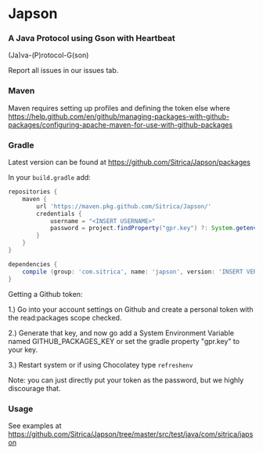 # Japson
### A Java Protocol using Gson with Heartbeat
(Ja)va-(P)rotocol-G(son)

Report all issues in our issues tab.

### Maven
Maven requires setting up profiles and defining the token else where https://help.github.com/en/github/managing-packages-with-github-packages/configuring-apache-maven-for-use-with-github-packages

### Gradle
Latest version can be found at https://github.com/Sitrica/Japson/packages

In your `build.gradle` add: 
```groovy
repositories {
	maven {
		url 'https://maven.pkg.github.com/Sitrica/Japson/'
		credentials {
			username = "<INSERT USERNAME>"
			password = project.findProperty("gpr.key") ?: System.getenv("GITHUB_PACKAGES_KEY")
		}
	}
}

dependencies {
	compile (group: 'com.sitrica', name: 'japson', version: 'INSERT VERSION')
}
```
Getting a Github token:

1.) Go into your account settings on Github and create a personal token with the read:packages scope checked.

2.) Generate that key, and now go add a System Environment Variable named GITHUB_PACKAGES_KEY
or set the gradle property "gpr.key" to your key.

3.) Restart system or if using Chocolatey type `refreshenv`

Note: you can just directly put your token as the password, but we highly discourage that.

### Usage

See examples at https://github.com/Sitrica/Japson/tree/master/src/test/java/com/sitrica/japson
